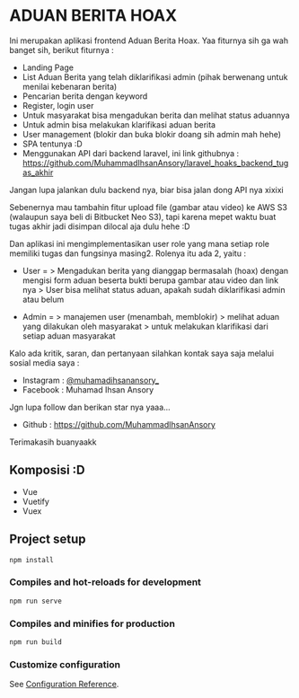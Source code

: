 # ADUAN BERITA HOAX

Ini merupakan aplikasi frontend Aduan Berita Hoax. Yaa fiturnya sih ga wah banget sih, berikut fiturnya :
- Landing Page
- List Aduan Berita yang telah diklarifikasi admin (pihak berwenang untuk menilai kebenaran berita)
- Pencarian berita dengan keyword
- Register, login user
- Untuk masyarakat bisa mengadukan berita dan melihat status aduannya
- Untuk admin bisa melakukan klarifikasi aduan berita
- User management (blokir dan buka blokir doang sih admin mah hehe)
- SPA tentunya :D
- Menggunakan API dari backend laravel, ini link githubnya : https://github.com/MuhammadIhsanAnsory/laravel_hoaks_backend_tugas_akhir

Jangan lupa jalankan dulu backend nya, biar bisa jalan dong API nya xixixi

Sebenernya mau tambahin fitur upload file (gambar atau video) ke AWS S3 (walaupun saya beli di Bitbucket Neo S3), tapi karena mepet waktu buat tugas akhir jadi disimpan dilocal aja dulu hehe :D

Dan aplikasi ini mengimplementasikan user role yang mana setiap role memiliki tugas dan fungsinya masing2. Rolenya itu ada 2, yaitu :
- User  =   > Mengadukan berita yang dianggap bermasalah (hoax) dengan mengisi form aduan beserta bukti berupa gambar atau video dan link nya
            > User bisa melihat status aduan, apakah sudah diklarifikasi admin atau belum 

- Admin =   > manajemen user (menambah, memblokir)
            > melihat aduan yang dilakukan oleh masyarakat
            > untuk melakukan klarifikasi dari setiap aduan masyarakat

Kalo ada kritik, saran, dan pertanyaan silahkan kontak saya saja melalui sosial media saya :
- Instagram : <a href="https://instagram.com/muhammadihsanansory_">@muhamadihsanansory_</a>
- Facebook : Muhamad Ihsan Ansory

Jgn lupa follow dan berikan star nya yaaa... 
- Github : <a href="https://github.com/MuhammadIhsanAnsory">https://github.com/MuhammadIhsanAnsory</a>

Terimakasih buanyaakk 

## Komposisi :D
- Vue
- Vuetify
- Vuex



## Project setup
```
npm install
```

### Compiles and hot-reloads for development
```
npm run serve
```

### Compiles and minifies for production
```
npm run build
```

### Customize configuration
See [Configuration Reference](https://cli.vuejs.org/config/).
